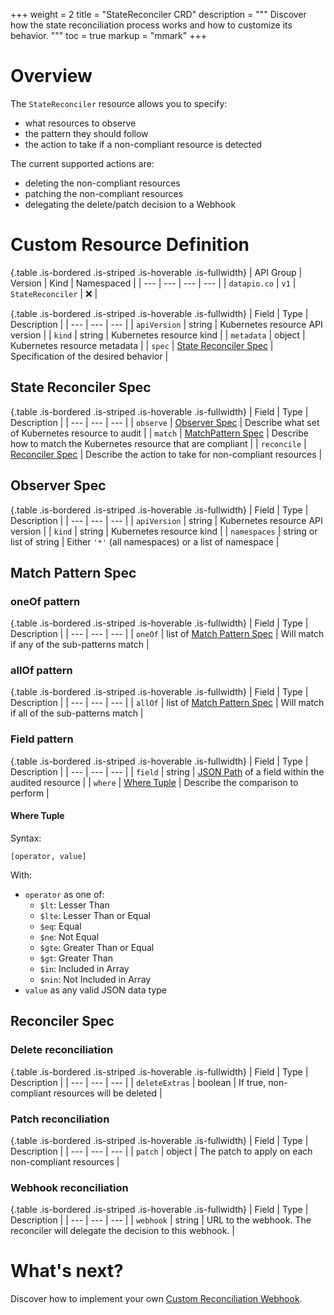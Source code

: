 +++
weight = 2
title = "StateReconciler CRD"
description = """
Discover how the state reconciliation process works and how to customize its
behavior.
"""
toc = true
markup = "mmark"
+++

# Overview

The `StateReconciler` resource allows you to specify:

 - what resources to observe
 - the pattern they should follow
 - the action to take if a non-compliant resource is detected

The current supported actions are:

 - deleting the non-compliant resources
 - patching the non-compliant resources
 - delegating the delete/patch decision to a Webhook

# Custom Resource Definition

{.table .is-bordered .is-striped .is-hoverable .is-fullwidth}
| API Group | Version | Kind | Namespaced |
| --- | --- | --- | --- |
| `datapio.co` | `v1` | `StateReconciler` | ❌ |

{.table .is-bordered .is-striped .is-hoverable .is-fullwidth}
| Field | Type | Description |
| --- | --- | --- |
| `apiVersion` | string | Kubernetes resource API version |
| `kind` | string | Kubernetes resource kind |
| `metadata` | object | Kubernetes resource metadata |
| `spec` | [State Reconciler Spec](#state-reconciler-spec) | Specification of the desired behavior |

## State Reconciler Spec

{.table .is-bordered .is-striped .is-hoverable .is-fullwidth}
| Field | Type | Description |
| --- | --- | --- |
| `observe` | [Observer Spec](#observer-spec) | Describe what set of Kubernetes resource to audit |
| `match` | [MatchPattern Spec](#matchpattern-spec) | Describe how to match the Kubernetes resource that are compliant |
| `reconcile` | [Reconciler Spec](#reconciler-spec) | Describe the action to take for non-compliant resources |

## Observer Spec

{.table .is-bordered .is-striped .is-hoverable .is-fullwidth}
| Field | Type | Description |
| --- | --- | --- |
| `apiVersion` | string | Kubernetes resource API version |
| `kind` | string | Kubernetes resource kind |
| `namespaces` | string or list of string | Either `'*'` (all namespaces) or a list of namespace |


## Match Pattern Spec

### oneOf pattern

{.table .is-bordered .is-striped .is-hoverable .is-fullwidth}
| Field | Type | Description |
| --- | --- | --- |
| `oneOf` | list of [Match Pattern Spec](#match-pattern-spec) | Will match if any of the sub-patterns match |

### allOf pattern

{.table .is-bordered .is-striped .is-hoverable .is-fullwidth}
| Field | Type | Description |
| --- | --- | --- |
| `allOf` | list of [Match Pattern Spec](#match-pattern-spec) | Will match if all of the sub-patterns match |

### Field pattern

{.table .is-bordered .is-striped .is-hoverable .is-fullwidth}
| Field | Type | Description |
| --- | --- | --- |
| `field` | string | [JSON Path](https://pypi.org/project/jsonpath-ng/) of a field within the audited resource |
| `where` | [Where Tuple](#where-tuple) | Describe the comparison to perform |

#### Where Tuple

Syntax:

```
[operator, value]
```

With:

 - `operator` as one of:
    - `$lt`: Lesser Than
    - `$lte`: Lesser Than or Equal
    - `$eq`: Equal
    - `$ne`: Not Equal
    - `$gte`: Greater Than or Equal
    - `$gt`: Greater Than
    - `$in`: Included in Array
    - `$nin`: Not Included in Array
 - `value` as any valid JSON data type

## Reconciler Spec

### Delete reconciliation

{.table .is-bordered .is-striped .is-hoverable .is-fullwidth}
| Field | Type | Description |
| --- | --- | --- |
| `deleteExtras` | boolean | If true, non-compliant resources will be deleted |


### Patch reconciliation

{.table .is-bordered .is-striped .is-hoverable .is-fullwidth}
| Field | Type | Description |
| --- | --- | --- |
| `patch` | object | The patch to apply on each non-compliant resources |

### Webhook reconciliation

{.table .is-bordered .is-striped .is-hoverable .is-fullwidth}
| Field | Type | Description |
| --- | --- | --- |
| `webhook` | string | URL to the webhook. The reconciler will delegate the decision to this webhook. |

# What's next?

Discover how to implement your own
[Custom Reconciliation Webhook](/docs/reconciliation-webhook/).
